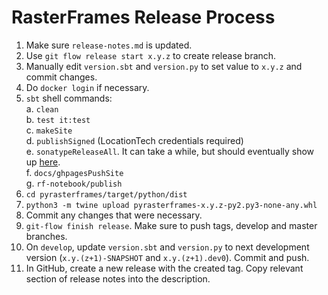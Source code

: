 # RasterFrames Release Process

1. Make sure `release-notes.md` is updated.
2. Use `git flow release start x.y.z` to create release branch.
3. Manually edit `version.sbt` and `version.py` to set value to `x.y.z` and commit changes.
4. Do `docker login` if necessary.
5. `sbt` shell commands:  
    a. `clean`  
    b. `test it:test`  
    c. `makeSite`  
    d. `publishSigned` (LocationTech credentials required)  
    e. `sonatypeReleaseAll`. It can take a while, but should eventually show up [here](https://search.maven.org/search?q=g:org.locationtech.rasterframes).  
    f. `docs/ghpagesPushSite`  
    g. `rf-notebook/publish`
6. `cd pyrasterframes/target/python/dist`
7. `python3 -m twine upload pyrasterframes-x.y.z-py2.py3-none-any.whl`
8. Commit any changes that were necessary.
9. `git-flow finish release`. Make sure to push tags, develop and master
    branches.
10. On `develop`, update `version.sbt` and `version.py` to next development
    version (`x.y.(z+1)-SNAPSHOT` and `x.y.(z+1).dev0`). Commit and push.
11. In GitHub, create a new release with the created tag. Copy relevant
    section of release notes into the description.
